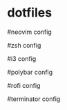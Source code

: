 # dotfiles

#neovim config

#zsh config

#i3 config

#polybar config

#rofi config

#terminator config
